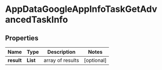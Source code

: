 # AppDataGoogleAppInfoTaskGetAdvancedTaskInfo


## Properties

| Name | Type | Description | Notes |
|------------ | ------------- | ------------- | -------------|
**result** | **List<AppDataGoogleAppInfoTaskGetAdvancedResultInfo>** | array of results |[optional]|